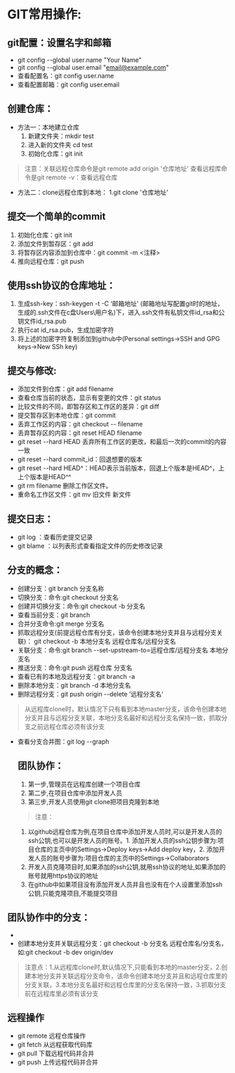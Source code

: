 # GIT常用操作:
## git配置：设置名字和邮箱
* git config --global user.name "Your Name"
* git config --global user.email "email@example.com"
* 查看配置名：git config user.name
* 查看配置邮箱：git config user.email

## 创建仓库：
* 方法一：本地建立仓库
  1.  新建文件夹：mkdir test
  2.  进入新的文件夹 cd test
  3.  初始化仓库：git init
>注意：关联远程仓库命令是git remote add origin '仓库地址'
查看远程库命令是git remote -v：查看远程仓库

*  方法二：clone远程仓库到本地：
        1.git clone  '仓库地址'

## 提交一个简单的commit
  1.  初始化仓库：git init
  2.  添加文件到暂存区：git add <filename>
  3.  将暂存区内容添加到仓库中：git commit -m <注释>
  4. 推向远程仓库：git push

## 使用ssh协议的仓库地址：
  1.  生成ssh-key：ssh-keygen -t -C ‘邮箱地址' (邮箱地址写配置git时的地址，生成的.ssh文件在c盘Users\用户名\)下，进入.ssh文件有私钥文件id_rsa和公钥文件id_rsa.pub
  2.  执行cat id_rsa.pub，生成加密字符
  3.  将上述的加密字符复制添加到github中(Personal settings->SSH and GPG keys->New SSh key)

## 提交与修改:
* 添加文件到仓库：git add filename
* 查看仓库当前的状态，显示有变更的文件：git status
* 比较文件的不同，即暂存区和工作区的差异：git diff 
* 提交暂存区到本地仓库：git commit 
* 丢弃工作区的内容：git checkout -- filename
* 丢弃暂存区的内容：git reset HEAD filename
* git reset --hard HEAD 丢弃所有工作区的更改，和最后一次的commit的内容一致
* git reset --hard commit_id：回退想要的版本
* git reset --hard HEAD^：HEAD表示当前版本，回退上个版本是HEAD^，上上个版本是HEAD^^
* git rm filename	删除工作区文件。
* 重命名工作区文件：git mv 旧文件 新文件

## 提交日志：
* git log ：查看历史提交记录
* git blame <file> ：以列表形式查看指定文件的历史修改记录

## 分支的概念：
* 创建分支：git branch 分支名称
* 切换分支：命令:git checkout 分支名
* 创建并切换分支：命令:git checkout -b 分支名
* 查看当前分支：git branch
* 合并分支命令:git merge 分支名
* 抓取远程分支(前提远程仓库有分支，该命令创建本地分支并且与远程分支关联)：   git checkout -b 本地分支名  远程仓库名/远程分支名
* 关联分支：命令:git branch --set-upstream-to=远程仓库/远程分支名 本地分支名
* 推送分支：命令:git push 远程仓库 分支名
* 查看已有的本地及远程分支：git branch -a
* 删除本地分支：git branch -d 本地分支名
* 删除远程分支：git push origin --delete ’远程分支名‘
>从远程库clone时，默认情况下只有看到本地master分支，该命令创建本地分支并且与远程分支关联，本地分支名最好和远程分支名保持一致，抓取分支之前远程仓库必须有该分支
* 查看分支合并图：git log --graph

  ## 团队协作：
  1. 第一步,管理员在远程库创建一个项目仓库
  2. 第二步,在项目仓库中添加开发人员
  3. 第三步,开发人员使用git clone把项目克隆到本地
   >注意：
   1. 以github远程仓库为例,在项目仓库中添加开发人员时,可以是开发人员的ssh公钥,也可以是开发人员的账号。1. 添加开发人员的ssh公钥步骤为:项目仓库的主页中的Settings->Deploy keys->Add deploy key，2. 添加开发人员的账号步骤为:项目仓库的主页中的Settings->Collaborators
   2. 开发人员克隆项目时,如果添加的ssh公钥,就用ssh协议的地址,如果添加的账号就用https协议的地址
   3. 在github中如果项目没有添加开发人员并且也没有在个人设置里添加ssh公钥,只能克隆项目,不能提交项目

## 团队协作中的分支：
* 
* 创建本地分支并关联远程分支：git checkout -b 分支名 远程仓库名/分支名，如:git checkout -b dev origin/dev
>注意点：1.从远程库clone时,默认情况下,只能看到本地的master分支，2.创建本地分支并关联远程分支命令，该命令创建本地分支并且和远程仓库里的分支关联，3.本地分支名最好和远程仓库里的分支名保持一致，3.抓取分支前在远程库里必须有该分支

## 远程操作
  * git remote 	远程仓库操作
  * git fetch 	从远程获取代码库
  *  git pull 	下载远程代码并合并
  * git push 	上传远程代码并合并